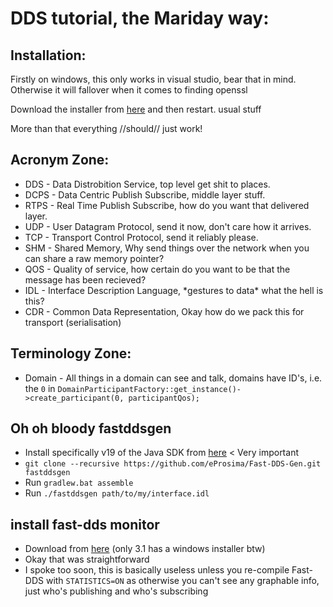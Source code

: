 # DDS tutorial, the Mariday way:

## Installation:

Firstly on windows, this only works in visual studio, bear that in mind. Otherwise it will fallover when it comes to finding openssl

Download the installer from [here](https://www.eprosima.com/product-download) and then restart. usual stuff

More than that everything //should// just work!

## Acronym Zone:


- DDS - Data Distrobition Service, top level get shit to places.
- DCPS - Data Centric Publish Subscribe, middle layer stuff.
- RTPS - Real Time Publish Subscribe, how do you want that delivered layer.
- UDP - User Datagram Protocol, send it now, don't care how it arrives.
- TCP - Transport Control Protocol, send it reliably please.
- SHM - Shared Memory, Why send things over the network when you can share a raw memory pointer?
- QOS - Quality of service, how certain do you want to be that the message has been recieved?
- IDL - Interface Description Language, \*gestures to data\* what the hell is this?
- CDR - Common Data Representation, Okay how do we pack this for transport (serialisation)


## Terminology Zone:

- Domain - All things in a domain can see and talk, domains have ID's, i.e. the `0` in `DomainParticipantFactory::get_instance()->create_participant(0, participantQos);`



## Oh oh bloody fastddsgen

- Install specifically v19 of the Java SDK from [here](https://www.oracle.com/java/technologies/javase/jdk19-archive-downloads.html) < Very important
- `git clone --recursive https://github.com/eProsima/Fast-DDS-Gen.git fastddsgen`
- Run `gradlew.bat assemble`
- Run `./fastddsgen path/to/my/interface.idl`

## install fast-dds monitor

- Download from [here](https://www.eprosima.com/product-download) (only 3.1 has a windows installer btw)
- Okay that was straightforward
- I spoke too soon, this is basically useless unless you re-compile Fast-DDS with `STATISTICS=ON` as otherwise you can't see any graphable info, just who's publishing and who's subscribing